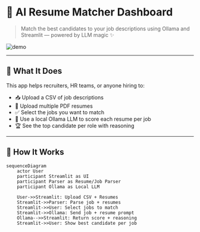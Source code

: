 # 💼 AI Resume Matcher Dashboard

> Match the best candidates to your job descriptions using Ollama and Streamlit — powered by LLM magic ✨

![demo](https://giphy.com/embed/emHFjFhg9Ha0wQjihU)

---

## 🚀 What It Does

This app helps recruiters, HR teams, or anyone hiring to:
- 📥 Upload a CSV of job descriptions
- 📂 Upload multiple PDF resumes
- ✅ Select the jobs you want to match
- 🤖 Use a local Ollama LLM to score each resume per job
- 🏆 See the top candidate per role with reasoning

---

## 🧠 How It Works

```mermaid
sequenceDiagram
    actor User
    participant Streamlit as UI
    participant Parser as Resume/Job Parser
    participant Ollama as Local LLM

    User->>Streamlit: Upload CSV + Resumes
    Streamlit->>Parser: Parse job + resumes
    Streamlit->>User: Select jobs to match
    Streamlit->>Ollama: Send job + resume prompt
    Ollama-->>Streamlit: Return score + reasoning
    Streamlit->>User: Show best candidate per job
